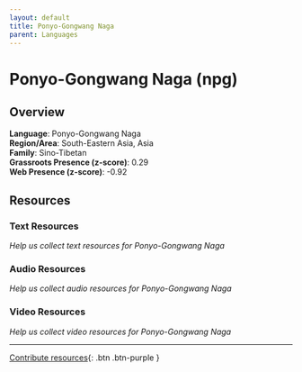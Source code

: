 ```yaml
---
layout: default
title: Ponyo-Gongwang Naga
parent: Languages
---
```


# Ponyo-Gongwang Naga (npg)

## Overview

**Language**: Ponyo-Gongwang Naga  
**Region/Area**: South-Eastern Asia, Asia  
**Family**: Sino-Tibetan  
**Grassroots Presence (z-score)**: 0.29  
**Web Presence (z-score)**: -0.92  

## Resources

### Text Resources
*Help us collect text resources for Ponyo-Gongwang Naga*

### Audio Resources
*Help us collect audio resources for Ponyo-Gongwang Naga*

### Video Resources
*Help us collect video resources for Ponyo-Gongwang Naga*

---

[Contribute resources](https://forms.office.com/e/1SfLJx3u1r){: .btn .btn-purple }
